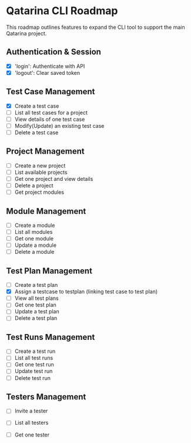 # Qatarina CLI Roadmap

This roadmap outlines features to expand the CLI tool to support the main Qatarina project.

## Authentication & Session
- [x] 'login': Authenticate with API
- [x] 'logout': Clear saved token

## Test Case Management
- [x] Create a test case
- [ ] List all test cases for a project
- [ ] View details of one test case
- [ ] Modify(Update) an existing test case
- [ ] Delete a test case

## Project Management
- [ ] Create a new project
- [ ] List available projects
- [ ] Get one project and view details
- [ ] Delete a project
- [ ] Get project modules

## Module Management
- [ ] Create a module
- [ ] List all modules
- [ ] Get one module
- [ ] Update a module
- [ ] Delete a module

## Test Plan Management
- [ ] Create a test plan
- [x] Assign a testcase to testplan (linking test case to test plan)
- [ ] View all test plans
- [ ] Get one test plan
- [ ] Update a test plan
- [ ] Delete a test plan

## Test Runs Management
- [ ] Create a test run
- [ ] List all test runs
- [ ] Get one test run
- [ ] Update test run
- [ ] Delete test run

## Testers Management
- [ ] Invite a tester
- [ ] List all testers
- [ ] Get one tester


